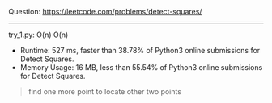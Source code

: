 Question: https://leetcode.com/problems/detect-squares/

---

try_1.py: O(n) O(n)

* Runtime: 527 ms, faster than 38.78% of Python3 online submissions for Detect Squares.
* Memory Usage: 16 MB, less than 55.54% of Python3 online submissions for Detect Squares.

> find one more point to locate other two points